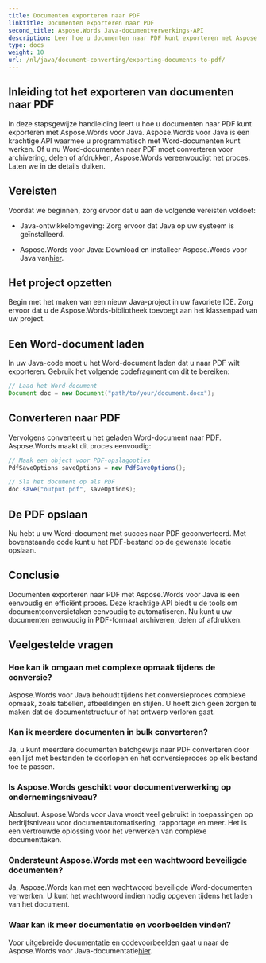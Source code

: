 ```yaml
---
title: Documenten exporteren naar PDF
linktitle: Documenten exporteren naar PDF
second_title: Aspose.Words Java-documentverwerkings-API
description: Leer hoe u documenten naar PDF kunt exporteren met Aspose.Words voor Java. Deze stapsgewijze handleiding vereenvoudigt het proces voor een naadloze documentconversie.
type: docs
weight: 10
url: /nl/java/document-converting/exporting-documents-to-pdf/
---
```


## Inleiding tot het exporteren van documenten naar PDF

In deze stapsgewijze handleiding leert u hoe u documenten naar PDF kunt exporteren met Aspose.Words voor Java. Aspose.Words voor Java is een krachtige API waarmee u programmatisch met Word-documenten kunt werken. Of u nu Word-documenten naar PDF moet converteren voor archivering, delen of afdrukken, Aspose.Words vereenvoudigt het proces. Laten we in de details duiken.

## Vereisten

Voordat we beginnen, zorg ervoor dat u aan de volgende vereisten voldoet:

- Java-ontwikkelomgeving: Zorg ervoor dat Java op uw systeem is geïnstalleerd.

-  Aspose.Words voor Java: Download en installeer Aspose.Words voor Java van[hier](https://releases.aspose.com/words/java/).

## Het project opzetten

Begin met het maken van een nieuw Java-project in uw favoriete IDE. Zorg ervoor dat u de Aspose.Words-bibliotheek toevoegt aan het klassenpad van uw project.

## Een Word-document laden

In uw Java-code moet u het Word-document laden dat u naar PDF wilt exporteren. Gebruik het volgende codefragment om dit te bereiken:

```java
// Laad het Word-document
Document doc = new Document("path/to/your/document.docx");
```

## Converteren naar PDF

Vervolgens converteert u het geladen Word-document naar PDF. Aspose.Words maakt dit proces eenvoudig:

```java
// Maak een object voor PDF-opslagopties
PdfSaveOptions saveOptions = new PdfSaveOptions();

// Sla het document op als PDF
doc.save("output.pdf", saveOptions);
```

## De PDF opslaan

Nu hebt u uw Word-document met succes naar PDF geconverteerd. Met bovenstaande code kunt u het PDF-bestand op de gewenste locatie opslaan.

## Conclusie

Documenten exporteren naar PDF met Aspose.Words voor Java is een eenvoudig en efficiënt proces. Deze krachtige API biedt u de tools om documentconversietaken eenvoudig te automatiseren. Nu kunt u uw documenten eenvoudig in PDF-formaat archiveren, delen of afdrukken.

## Veelgestelde vragen

### Hoe kan ik omgaan met complexe opmaak tijdens de conversie?

Aspose.Words voor Java behoudt tijdens het conversieproces complexe opmaak, zoals tabellen, afbeeldingen en stijlen. U hoeft zich geen zorgen te maken dat de documentstructuur of het ontwerp verloren gaat.

### Kan ik meerdere documenten in bulk converteren?

Ja, u kunt meerdere documenten batchgewijs naar PDF converteren door een lijst met bestanden te doorlopen en het conversieproces op elk bestand toe te passen.

### Is Aspose.Words geschikt voor documentverwerking op ondernemingsniveau?

Absoluut. Aspose.Words voor Java wordt veel gebruikt in toepassingen op bedrijfsniveau voor documentautomatisering, rapportage en meer. Het is een vertrouwde oplossing voor het verwerken van complexe documenttaken.

### Ondersteunt Aspose.Words met een wachtwoord beveiligde documenten?

Ja, Aspose.Words kan met een wachtwoord beveiligde Word-documenten verwerken. U kunt het wachtwoord indien nodig opgeven tijdens het laden van het document.

### Waar kan ik meer documentatie en voorbeelden vinden?

 Voor uitgebreide documentatie en codevoorbeelden gaat u naar de Aspose.Words voor Java-documentatie[hier](https://reference.aspose.com/words/java/).